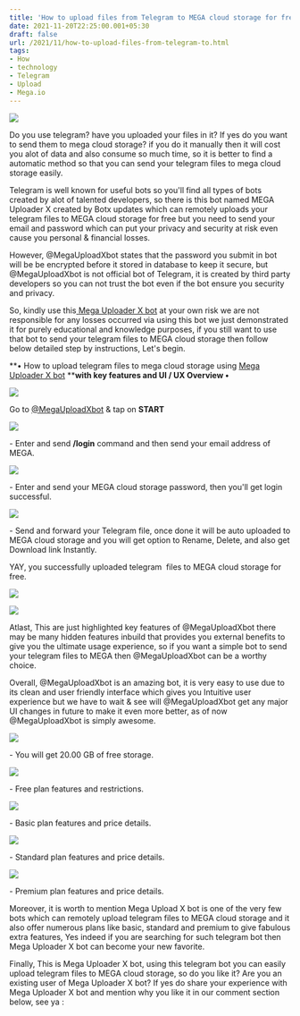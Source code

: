 ```yaml
---
title: 'How to upload files from Telegram to MEGA cloud storage for free.'
date: 2021-11-20T22:25:00.001+05:30
draft: false
url: /2021/11/how-to-upload-files-from-telegram-to.html
tags: 
- How
- technology
- Telegram
- Upload
- Mega.io
---
```


 [![](https://lh3.googleusercontent.com/-DxvJ-9feXow/YZkoHVrvwQI/AAAAAAAAHaQ/qXxm-Y8LDKMy8-Ti4povwji5cdWpsuSZgCLcBGAsYHQ/s1600/1637427119365290-0.png)](https://lh3.googleusercontent.com/-DxvJ-9feXow/YZkoHVrvwQI/AAAAAAAAHaQ/qXxm-Y8LDKMy8-Ti4povwji5cdWpsuSZgCLcBGAsYHQ/s1600/1637427119365290-0.png) 

  

Do you use telegram? have you uploaded your files in it? If yes do you want to send them to mega cloud storage? if you do it manually then it will cost you alot of data and also consume so much time, so it is better to find a automatic method so that you can send your telegram files to mega cloud storage easily.

  

Telegram is well known for useful bots so you'll find all types of bots created by alot of talented developers, so there is this bot named MEGA Uploader X created by Botx updates which can remotely uploads your telegram files to MEGA cloud storage for free but you need to send your email and password which can put your privacy and security at risk even cause you personal & financial losses.

  

However, @MegaUploadXbot states that the password you submit in bot will be be encrypted before it stored in database to keep it secure, but @MegaUploadXbot is not official bot of Telegram, it is created by third party developers so you can not trust the bot even if the bot ensure you security and privacy.

  

So, kindly use this[ ](http://t.me/MegaUploadXbot)[Mega Uploader X bot](http://t.me/MegaUploadXbot) at your own risk we are not responsible for any losses occurred via using this bot we just demonstrated it for purely educational and knowledge purposes, if you still want to use that bot to send your telegram files to MEGA cloud storage then follow below detailed step by instructions, Let's begin.

  

**• How to upload telegram files to mega cloud storage using [](http://t.me/MegaUploadXbot)[Mega Uploader X bot](http://t.me/MegaUploadXbot) ****with key features and UI / UX Overview •**

 **[![](https://lh3.googleusercontent.com/-ow9rseHdRJk/YZknrx2WsAI/AAAAAAAAHaE/otXy2RpK-AQL6wyKOf36Qvaxzbdrk-BowCLcBGAsYHQ/s1600/1637427072777359-1.png)](https://lh3.googleusercontent.com/-ow9rseHdRJk/YZknrx2WsAI/AAAAAAAAHaE/otXy2RpK-AQL6wyKOf36Qvaxzbdrk-BowCLcBGAsYHQ/s1600/1637427072777359-1.png)** 

Go to [@MegaUploadXbot](http://t.me/MegaUploadXbot) & tap on **START**

  

 [![](https://lh3.googleusercontent.com/-h_FiSpU4adk/YZknfCGxI6I/AAAAAAAAHZ8/RD9qtGQv2KIf22yLUji2CuUTKBuf_6spwCLcBGAsYHQ/s1600/1637427018408833-2.png)](https://lh3.googleusercontent.com/-h_FiSpU4adk/YZknfCGxI6I/AAAAAAAAHZ8/RD9qtGQv2KIf22yLUji2CuUTKBuf_6spwCLcBGAsYHQ/s1600/1637427018408833-2.png) 

  

\- Enter and send **/login** command and then send your email address of MEGA.

  

 [![](https://lh3.googleusercontent.com/-_TpkCF0j1Ys/YZknSk9XPMI/AAAAAAAAHZ4/N318kgNtiG8Sm-STYOUTnrb0W_YiimkAACLcBGAsYHQ/s1600/1637426982922695-3.png)](https://lh3.googleusercontent.com/-_TpkCF0j1Ys/YZknSk9XPMI/AAAAAAAAHZ4/N318kgNtiG8Sm-STYOUTnrb0W_YiimkAACLcBGAsYHQ/s1600/1637426982922695-3.png) 

  

\- Enter and send your MEGA cloud storage password, then you'll get login successful.

  

 [![](https://lh3.googleusercontent.com/-xKMC7SsMgek/YZknJj9DXAI/AAAAAAAAHZw/3LUfJXhKe_Y30VNUOKLavlpHIIcUJiiqwCLcBGAsYHQ/s1600/1637426946720314-4.png)](https://lh3.googleusercontent.com/-xKMC7SsMgek/YZknJj9DXAI/AAAAAAAAHZw/3LUfJXhKe_Y30VNUOKLavlpHIIcUJiiqwCLcBGAsYHQ/s1600/1637426946720314-4.png) 

  

\- Send and forward your Telegram file, once done it will be auto uploaded to MEGA cloud storage and you will get option to Rename, Delete, and also get Download link Instantly.

  

YAY, you successfully uploaded telegram  files to MEGA cloud storage for free.

  

 [![](https://lh3.googleusercontent.com/-wwuZ1mR_TY0/YZknAi1lfNI/AAAAAAAAHZo/b2p4b_KX-q8vbP5UojFC6QmUbgtbY82MACLcBGAsYHQ/s1600/1637426936813482-5.png)](https://lh3.googleusercontent.com/-wwuZ1mR_TY0/YZknAi1lfNI/AAAAAAAAHZo/b2p4b_KX-q8vbP5UojFC6QmUbgtbY82MACLcBGAsYHQ/s1600/1637426936813482-5.png) 

  

 [![](https://lh3.googleusercontent.com/-CRtHh9BktpQ/YZkm-HRgz6I/AAAAAAAAHZk/JqZvuePZu3sVWV0jTAbtLokbPLLiVgjoQCLcBGAsYHQ/s1600/1637426917484140-6.png)](https://lh3.googleusercontent.com/-CRtHh9BktpQ/YZkm-HRgz6I/AAAAAAAAHZk/JqZvuePZu3sVWV0jTAbtLokbPLLiVgjoQCLcBGAsYHQ/s1600/1637426917484140-6.png) 

  

  

Atlast, This are just highlighted key features of @MegaUploadXbot there may be many hidden features inbuild that provides you external benefits to give you the ultimate usage experience, so if you want a simple bot to send your telegram files to MEGA then @MegaUploadXbot can be a worthy choice.

  

Overall, @MegaUploadXbot is an amazing bot, it is very easy to use due to its clean and user friendly interface which gives you Intuitive user experience but we have to wait & see will @MegaUploadXbot get any major UI changes in future to make it even more better, as of now @MegaUploadXbot is simply awesome.

  

  

 [![](https://lh3.googleusercontent.com/-EaRvv-ZQN3I/YZkm5aiYzwI/AAAAAAAAHZg/nCw9DcKAEewGD1G6f3Q9W2pey31qLzUxgCLcBGAsYHQ/s1600/1637426900706050-7.png)](https://lh3.googleusercontent.com/-EaRvv-ZQN3I/YZkm5aiYzwI/AAAAAAAAHZg/nCw9DcKAEewGD1G6f3Q9W2pey31qLzUxgCLcBGAsYHQ/s1600/1637426900706050-7.png) 

  

\- You will get 20.00 GB of free storage.

  

 [![](https://lh3.googleusercontent.com/-K2m3q90K3eA/YZkm1LkCYXI/AAAAAAAAHZc/rl9ZJJrleuMw8dz81m6iadRY2m79nUlRwCLcBGAsYHQ/s1600/1637426871247313-8.png)](https://lh3.googleusercontent.com/-K2m3q90K3eA/YZkm1LkCYXI/AAAAAAAAHZc/rl9ZJJrleuMw8dz81m6iadRY2m79nUlRwCLcBGAsYHQ/s1600/1637426871247313-8.png) 

  

\- Free plan features and restrictions.

  

 [![](https://lh3.googleusercontent.com/-CpoUMBMY_-g/YZkmt3E7MyI/AAAAAAAAHZY/dZrrIjQFGSICDWRWBx53Juvlzj6nU12QwCLcBGAsYHQ/s1600/1637426845160010-9.png)](https://lh3.googleusercontent.com/-CpoUMBMY_-g/YZkmt3E7MyI/AAAAAAAAHZY/dZrrIjQFGSICDWRWBx53Juvlzj6nU12QwCLcBGAsYHQ/s1600/1637426845160010-9.png) 

  

\- Basic plan features and price details.

  

 [![](https://lh3.googleusercontent.com/-VDuytbaUK-s/YZkmnNXLFyI/AAAAAAAAHZQ/KQ_X3LE_Pd4Rovnip-uQjL0cs9d0m7-bwCLcBGAsYHQ/s1600/1637426802124521-10.png)](https://lh3.googleusercontent.com/-VDuytbaUK-s/YZkmnNXLFyI/AAAAAAAAHZQ/KQ_X3LE_Pd4Rovnip-uQjL0cs9d0m7-bwCLcBGAsYHQ/s1600/1637426802124521-10.png) 

  

\- Standard plan features and price details.

  

 [![](https://lh3.googleusercontent.com/-tJ54Sx5V2IA/YZkmcXoXUbI/AAAAAAAAHZM/1st3b3M1L7IWwJHq7ROKpsvQOGYNsTvAQCLcBGAsYHQ/s1600/1637426709717514-11.png)](https://lh3.googleusercontent.com/-tJ54Sx5V2IA/YZkmcXoXUbI/AAAAAAAAHZM/1st3b3M1L7IWwJHq7ROKpsvQOGYNsTvAQCLcBGAsYHQ/s1600/1637426709717514-11.png) 

  

\- Premium plan features and price details.

  

Moreover, it is worth to mention Mega Upload X bot is one of the very few bots which can remotely upload telegram files to MEGA cloud storage and it also offer numerous plans like basic, standard and premium to give fabulous extra features, Yes indeed if you are searching for such telegram bot then Mega Uploader X bot can become your new favorite.

  

Finally, This is Mega Uploader X bot, using this telegram bot you can easily upload telegram files to MEGA cloud storage, so do you like it? Are you an existing user of Mega Uploader X bot? If yes do share your experience with Mega Uploader X bot and mention why you like it in our comment section below, see ya :